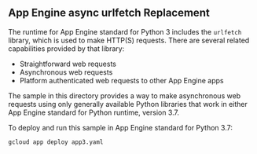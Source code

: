 ## App Engine async urlfetch Replacement

The runtime for App Engine standard for Python 3 includes the `urlfetch`
library, which is used to make HTTP(S) requests. There are several related
capabilities provided by that library:

* Straightforward web requests
* Asynchronous web requests
* Platform authenticated web requests to other App Engine apps

The sample in this directory provides a way to make asynchronous web requests
using only generally available Python libraries that work in either App Engine
standard for Python runtime, version 3.7.

To deploy and run this sample in App Engine standard for Python 3.7:

    gcloud app deploy app3.yaml
